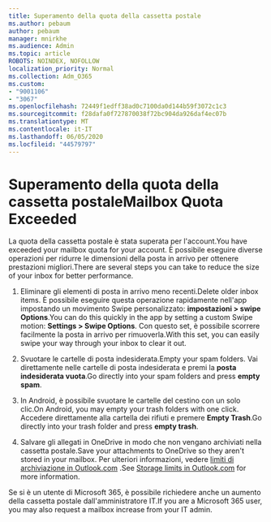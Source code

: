 ```yaml
---
title: Superamento della quota della cassetta postale
ms.author: pebaum
author: pebaum
manager: mnirkhe
ms.audience: Admin
ms.topic: article
ROBOTS: NOINDEX, NOFOLLOW
localization_priority: Normal
ms.collection: Adm_O365
ms.custom:
- "9001106"
- "3067"
ms.openlocfilehash: 72449f1edff38ad0c7100da0d144b59f3072c1c3
ms.sourcegitcommit: f28dafa0f727870038f72bc904da926daf4ec07b
ms.translationtype: MT
ms.contentlocale: it-IT
ms.lasthandoff: 06/05/2020
ms.locfileid: "44579797"
---
```

# <a name="mailbox-quota-exceeded"></a><span data-ttu-id="08012-102">Superamento della quota della cassetta postale</span><span class="sxs-lookup"><span data-stu-id="08012-102">Mailbox Quota Exceeded</span></span>

<span data-ttu-id="08012-103">La quota della cassetta postale è stata superata per l'account.</span><span class="sxs-lookup"><span data-stu-id="08012-103">You have exceeded your mailbox quota for your account.</span></span> <span data-ttu-id="08012-104">È possibile eseguire diverse operazioni per ridurre le dimensioni della posta in arrivo per ottenere prestazioni migliori.</span><span class="sxs-lookup"><span data-stu-id="08012-104">There are several steps you can take to reduce the size of your inbox for better performance.</span></span>

1. <span data-ttu-id="08012-105">Eliminare gli elementi di posta in arrivo meno recenti.</span><span class="sxs-lookup"><span data-stu-id="08012-105">Delete older inbox items.</span></span> <span data-ttu-id="08012-106">È possibile eseguire questa operazione rapidamente nell'app impostando un movimento Swipe personalizzato: **impostazioni > swipe Options**.</span><span class="sxs-lookup"><span data-stu-id="08012-106">You can do this quickly in the app by setting a custom Swipe motion: **Settings > Swipe Options**.</span></span> <span data-ttu-id="08012-107">Con questo set, è possibile scorrere facilmente la posta in arrivo per rimuoverla.</span><span class="sxs-lookup"><span data-stu-id="08012-107">With this set, you can easily swipe your way through your inbox to clear it out.</span></span>

2. <span data-ttu-id="08012-108">Svuotare le cartelle di posta indesiderata.</span><span class="sxs-lookup"><span data-stu-id="08012-108">Empty your spam folders.</span></span> <span data-ttu-id="08012-109">Vai direttamente nelle cartelle di posta indesiderata e premi la **posta indesiderata vuota**.</span><span class="sxs-lookup"><span data-stu-id="08012-109">Go directly into your spam folders and press **empty spam**.</span></span>

3. <span data-ttu-id="08012-110">In Android, è possibile svuotare le cartelle del cestino con un solo clic.</span><span class="sxs-lookup"><span data-stu-id="08012-110">On Android, you may empty your trash folders with one click.</span></span> <span data-ttu-id="08012-111">Accedere direttamente alla cartella dei rifiuti e premere **Empty Trash**.</span><span class="sxs-lookup"><span data-stu-id="08012-111">Go directly into your trash folder and press **empty trash**.</span></span> 

4. <span data-ttu-id="08012-112">Salvare gli allegati in OneDrive in modo che non vengano archiviati nella cassetta postale.</span><span class="sxs-lookup"><span data-stu-id="08012-112">Save your attachments to OneDrive so they aren't stored in your mailbox.</span></span> <span data-ttu-id="08012-113">Per ulteriori informazioni, vedere [limiti di archiviazione in Outlook.com](https://support.office.com/article/storage-limits-in-outlook-com-7ac99134-69e5-4619-ac0b-2d313bba5e9e) .</span><span class="sxs-lookup"><span data-stu-id="08012-113">See [Storage limits in Outlook.com](https://support.office.com/article/storage-limits-in-outlook-com-7ac99134-69e5-4619-ac0b-2d313bba5e9e) for more information.</span></span> 

<span data-ttu-id="08012-114">Se si è un utente di Microsoft 365, è possibile richiedere anche un aumento della cassetta postale dall'amministratore IT.</span><span class="sxs-lookup"><span data-stu-id="08012-114">If you are a Microsoft 365 user, you may also request a mailbox increase from your IT admin.</span></span>